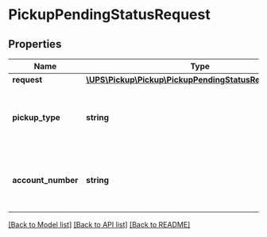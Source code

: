 # PickupPendingStatusRequest

## Properties
Name | Type | Description | Notes
------------ | ------------- | ------------- | -------------
**request** | [**\UPS\Pickup\Pickup\PickupPendingStatusRequestRequest**](PickupPendingStatusRequestRequest.md) |  | 
**pickup_type** | **string** | Specify the type of pending pickup. 01 &#x3D; On-Call Pickup | 
**account_number** | **string** | The specific account number belongs to the shipper | 

[[Back to Model list]](../../README.md#documentation-for-models) [[Back to API list]](../../README.md#documentation-for-api-endpoints) [[Back to README]](../../README.md)

